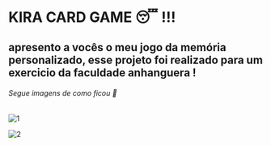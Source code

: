# KIRA CARD GAME 😴 !!!

## apresento a vocês o meu jogo da memória personalizado, esse projeto foi realizado para um exercicio da faculdade anhanguera !
###### Segue imagens de como ficou 🥳

![1](https://user-images.githubusercontent.com/53841377/184183208-e3ba208a-9e51-4971-8155-f7f203784944.jpg)

![2](https://user-images.githubusercontent.com/53841377/184183341-fe423f5a-b211-4177-9b18-794698dfbf9a.jpg)
